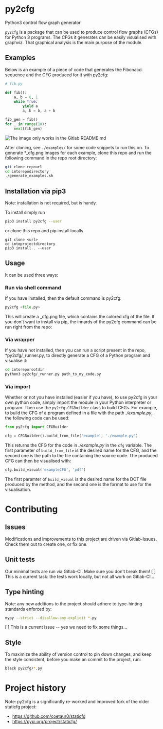 # py2cfg
Python3 control flow graph generator

`py2cfg` is a package that can be used to produce control flow graphs (CFGs) for Python 3 programs. 
The CFGs it generates can be easily visualised with graphviz.
That graphical analysis is the main purpose of the module.

## Examples
Below is an example of a piece of code that generates the Fibonacci sequence and the CFG produced for it with py2cfg:

```py
# fib.py

def fib():
    a, b = 0, 1
    while True:
        yield a
        a, b = b, a + b

fib_gen = fib()
for _ in range(10):
    next(fib_gen)
```

![The image only works in the Gitlab README.md](examples/fib_cfg.png)

After cloning, see `./examples/` for some code snippets to run this on.
To generate *_cfg.png images for each example, clone this repo and run the following command in the repo root directory:
```sh
git clone repourl
cd intorepodirectory
./generate_examples.sh
```

## Installation via pip3
Note: installation is not required, but is handy.

To install simply run
```sh
pip3 install py2cfg --user
```

or clone this repo and pip install locally
```
git clone <url>
cd intoprojectdirectory
pip3 install . --user
```

## Usage
It can be used three ways:

### Run via shell command
If you have installed, then the default command is py2cfg:
```py
py2cfg <file.py>
``` 
This will create a <file>_cfg.png file, which contains the colored cfg of the file.
If you don't want to install via pip, the innards of the py2cfg command can be run right from the repo:

### Via wrapper
If you have not installed, then you can run a script present in the repo, *py2cfg/_runner.py, to directly generate a CFG of a Python program and visualise it:
```sh
cd intoreporootdir
python3 py2cfg/_runner.py path_to_my_code.py
```

### Via import
Whether or not you have installed (easier if you have), to use py2cfg in your own python code, simply import the module in your Python interpreter or program.
Then use the `py2cfg.CFGBuilder` class to build CFGs. 
For example, to build the CFG of a program defined in a file with the path *./example.py*, the following code can be used:

```py
from py2cfg import CFGBuilder

cfg = CFGBuilder().build_from_file('example', './example.py')
```

This returns the CFG for the code in *./example.py* in the `cfg` variable. 
The first parameter of `build_from_file` is the desired name for the CFG, and the second one is the path to the file containing the source code.
The produced CFG can then be visualised with:

```py
cfg.build_visual('exampleCFG', 'pdf')
```

The first paramter of `build_visual` is the desired name for the DOT file produced by the method, and the second one is the format to use for the visualisation.


# Contributing

## Issues
Modifications and improvements to this project are driven via Gitlab-Issues.
Check them out to create one, or fix one.

## Unit tests 
Our minimal tests are run via Gitlab-CI. 
Make sure you don't break them!
[ ] This is a current task: the tests work locally, but not all work on Gitlab-CI...

## Type hinting
Note: any new additions to the project should adhere to type-hinting standards enforced by:
```sh
mypy --strict --disallow-any-explicit *.py
```
[ ] This is a current issue -- yes we need to fix some things...

## Style
To maximize the ability of version control to pin down changes, and keep the style consistent, before you make an commit to the project, run:
```sh
black py2cfg/*.py
```

# Project history
Note: py2cfg is a significantly re-worked and improved fork of the older staticfg project:
* https://github.com/coetaur0/staticfg
* https://pypi.org/project/staticfg/
